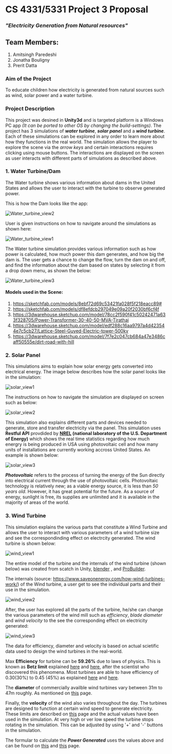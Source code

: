 # CS 4331/5331 Project 3 Proposal
### _"Electricity Generation from Natural resources"_

## Team Members:
1. Amitsingh Paredeshi
2. Jonatha Bouligny
3. Prerit Datta

### Aim of the Project
To educate children how electricity is generated from natural sources such as wind, solar power and a water turbine.


### Project Description
This project was desined in **Unity3d** and is targeted platform is a Windows PC app _(It can be ported to other OS by changing the build-settings)_. The project has 3 simulations of **_water turbine_**, **_solar panel_** and a **_wind turbine_**. Each of these simulations can be explored in any order to learn more about how they functions in the real world. The simulation allows the player to explore the scene via the _arrow keys_ and certain interactions requires clicking using mouse buttons. The interactions are displayed on the screen as user interacts with different parts of simulations as described above.


### 1. Water Turbine/Dam
The Water turbine shows various information about dams in the United States and allows the user to interact with the turbine to observe generated power. 

This is how the Dam looks like the app:

![Water_turbine_view2](/Screenshots/Dam1.png)

User is given instructions on how to navigate around the simulations as shown here:

![Water_turbine_view1](/Screenshots/Dam2.png)


The Water turbine simulation provides various information such as how power is calculated, how much power this dam generates, and how big the dam is. The user gets a chance to change the flow, turn the dam on and off, and find the information about the dam based on states by selecting it from a drop down menu, as shown the below:

![Water_turbine_view3](/Screenshots/Dam3.png)


#### Models used in the Scene:
1. https://sketchfab.com/models/8ebf72d69c53421fa028f5f218eacc89#
2. https://sketchfab.com/models/df8efdcb297049e09a20f2030bf6cf4f
3. https://3dwarehouse.sketchup.com/model/78cc2f590f41c50242471a633f328705/Power-Transformer-30-40-50-MVA-Tirathai
4. https://3dwarehouse.sketchup.com/model/edf288c16aa9797a4d423544e7c5cb27/Lattice-Steel-Guyed-Electric-tower-500kv
5. https://3dwarehouse.sketchup.com/model/7f7e2c047cb684a47e3486caff50555e/dirt-road-with-hill


### 2. Solar Panel
This simulations aims to explain how solar energy gets converted into electrical energy. The image below describes how the solar panel looks like in the simulation:

![solar_view1](/Screenshots/Solar2.png)

The instructions on how to navigate the simulation are displayed on screen such as below:

![solar_view2](/Screenshots/Solar1.png)


This simulation also explains different parts and devices needed to generate, store and transfer electricity via the panel. This simulation uses  **Restful API** provdided by **[NREL](https://developer.nrel.gov/docs/solar/) (national laboratory of the U.S. Department of Energy)** which shows the real time statistics regarding how much energry is being produced in USA using photovoltaic cell and how many units of installations are currently working accross United States. An example is shown below:

![solar_view3](/Screenshots/Solar3.png)


_**Photovoltaic**_ refers to the process of turning the energy of the Sun directly into electrical current through the use of photovoltaic cells. Photovoltaic technology is relatively new; as a viable energy source, it is less than _50 years old_. However, it has great potential for the future. As a source of energy, sunlight is free, its supplies are unlimited and it is available in the majority of areas of the world.



### 3. Wind Turbine
This simulation explains the various parts that constitute a Wind Turbine and allows the user to interact with various parameters of a wind turbine size and see the correspondinding effect on electrcity generated. The wind turbine is shown below:

![wind_view1](/Screenshots/Wind1.png)


The entire model of the turbine and the internals of the wind turbine (shown below) was created from scatch in Unity, [blender](https://www.blender.org/) , and [ProBuilder](https://assetstore.unity.com/packages/tools/modeling/probuilder-111418).

The internals (source: https://www.saveonenergy.com/how-wind-turbines-work/) of the Wind turbine, a user get to see the individual parts and their use in the simulation. 

![wind_view2](/Screenshots/Wind2.png)

After, the user has explored all the parts of the turbine, he/she can change the various parameters of the wind mill such as _efficiency_, _blade diameter_ and _wind velocity_ to the see the corresponding effect on electricity generated:

![wind_view3](/Screenshots/Wind3.png)

The data for efficiency, diameter and velocity is based on actual scietific data used to design the wind turbines in the real-world.

Max **Efficiency** for turbine can be **59.26%** due to laws of physics. This is known as **Betz limit** explained [here](http://www.wind-power-program.com/turbine_characteristics.htm) and [here](http://datagenetics.com/blog/june12017/index.html), after the scientist who discovered this phenomena. Most turbines are able to have efficiency of 0.30(30%) to 0.45 (45%) as explained [here](http://www.ewea.org/wind-energy-basics/faq/) and [here](https://www.wind-watch.org/faq-output.php).

The **diameter** of commercially availble wind turbines vary between 31m to 47m roughly. As mentioned on [this](http://www.aweo.org/windmodels.html) page.

Finally, the **velocity** of the wind also varies throughout the day. The turbines are designed to function at certain wind speed to generate electricity. These limits are described on [this](http://www.wind-power-program.com/turbine_characteristics.htm) page and the actual values have been used in the simulation. At very high or ver low speed the turbine stops rotating in the simulation. This can be adjusted by using '+' and '-' buttons in the simulation.

The formular to calculate the _**Power Generated**_ uses the values above and can be found on [this](https://www.engineeringtoolbox.com/wind-power-d_1214.html) and [this](https://www.raeng.org.uk/publications/other/23-wind-turbine) page.
